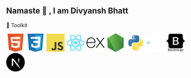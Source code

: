 ## Namaste 🙏 , I am Divyansh Bhatt

🧰 Toolkit

<img src="https://github.com/devicons/devicon/blob/master/icons/html5/html5-original.svg" alt="HTML" width="50px"/> <img src="https://github.com/devicons/devicon/blob/master/icons/css3/css3-original.svg" alt="CSS3" width="50px"/> <img src="https://github.com/devicons/devicon/blob/master/icons/javascript/javascript-original.svg" alt="JavaScript" width="50px"/>  <img src="https://github.com/devicons/devicon/blob/master/icons/react/react-original.svg" alt="ReactJS" width="50px"/> <img src="https://github.com/devicons/devicon/blob/master/icons/express/express-original.svg" alt="ExpressJS" width="50px"/>   <img src="https://github.com/devicons/devicon/blob/master/icons/nodejs/nodejs-original.svg" alt="NodeJS" width="50px"/> <img 
src="https://github.com/devicons/devicon/blob/master/icons/python/python-original.svg" alt="Python" width="50px" /> <img src="https://github.com/devicons/devicon/blob/master/icons/tailwindcss/tailwindcss-original-wordmark.svg" alt="Tailwind CSS" width="50px" /> <img
src="https://github.com/devicons/devicon/blob/master/icons/bootstrap/bootstrap-plain-wordmark.svg" alt="bootstrap" width="50px"/> <img
src="https://github.com/devicons/devicon/blob/master/icons/nextjs/nextjs-original.svg" alt="NextJS" width="50px"/>




